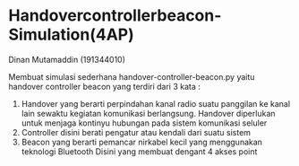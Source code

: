 # Handovercontrollerbeacon-Simulation(4AP)

Dinan Mutamaddin (191344010)

Membuat simulasi sederhana handover-controller-beacon.py yaitu handover controller beacon yang terdiri dari 3 kata : 
1. Handover yang berarti perpindahan kanal radio suatu panggilan ke kanal lain sewaktu kegiatan komunikasi berlangsung. Handover diperlukan untuk menjaga kontinyu hubungan pada sistem komunikasi seluler
2. Controller disini berati pengatur atau kendali dari suatu sistem
3. Beacon yang berarti pemancar nirkabel kecil yang menggunakan teknologi Bluetooth
Disini yang membuat dengant 4 akses point

